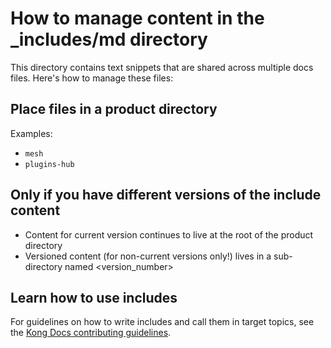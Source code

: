 <!--vale off-->

# How to manage content in the _includes/md directory

This directory contains text snippets that are shared across multiple docs files. Here's how to manage these files:

## Place files in a product directory

Examples:

- `mesh`
- `plugins-hub`

## Only if you have different versions of the include content

- Content for current version continues to live at the root of the product directory
- Versioned content (for non-current versions only!) lives in a sub-directory named <version_number>

## Learn how to use includes

For guidelines on how to write includes and call them in target topics, see the
[Kong Docs contributing guidelines](https://docs.konghq.com/contributing/includes). 
